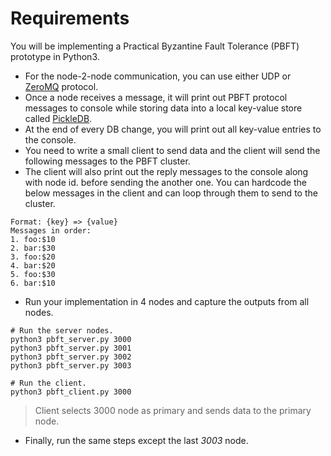 # Requirements

You will be implementing a Practical Byzantine Fault Tolerance (PBFT) prototype in Python3.

- For the node-2-node communication, you can use either UDP or [ZeroMQ](http://zguide.zeromq.org/py:all) protocol.
- Once a node receives a message, it will print out PBFT protocol messages to console while storing data into a local key-value store called [PickleDB](https://pythonhosted.org/pickleDB/).
- At the end of every DB change, you will print out all key-value entries to the console.
- You need to write a small client to send data and the client will send the following messages to the PBFT cluster.
- The client will also print out the reply messages to the console along with node id. before sending the another one. You can hardcode the below messages in the client and can loop through them to send to the cluster.

```
Format: {key} => {value}
Messages in order:
1. foo:$10
2. bar:$30
3. foo:$20
4. bar:$20
5. foo:$30
6. bar:$10
```

- Run your implementation in 4 nodes and capture the outputs from all nodes.


```
# Run the server nodes.
python3 pbft_server.py 3000
python3 pbft_server.py 3001
python3 pbft_server.py 3002
python3 pbft_server.py 3003
```

```
# Run the client.
python3 pbft_client.py 3000
```

> Client selects 3000 node as primary and sends data to the primary node.

- Finally, run the same steps except the last _3003_ node. 
